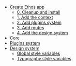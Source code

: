 <!-- docs/_sidebar.md -->

<!-- * [Home](/) -->
<!--  TODO: maybe is better to leave this out, since is referring to the old documentaion with Lerna, packages not in npm, design-system and components separated... -->
* [Create Ethos app](cea.md)
  * [0. Cleanup and install](#_0-cleanup-and-install-the-core-module)
  * [1. Add the context](#_1-context-load-and-app-initialization)
  * [2. Add plugins system](#_2-integrate-the-plugin-system)
  * [3. Add routes](#_3-add-the-router)
  * [4. Add the design system](#_4-install-the-design-system-module)
* [Core](core.md)
* [Plugins system](plugins.md)
* [Design system](design.md)
  * [Global style variables](#basic-global-style-variables)
  * [Typography style variables](#typography-global-style-variables)